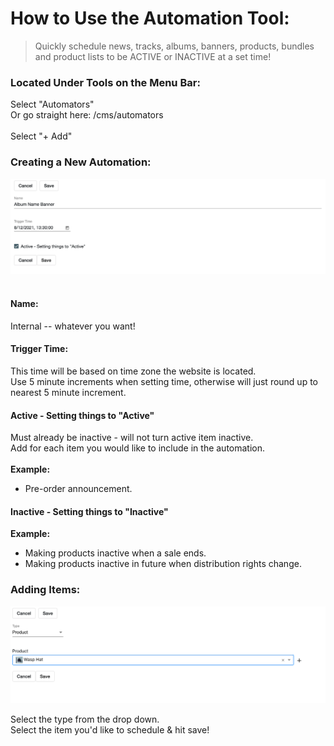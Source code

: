 # How to Use the Automation Tool:
> Quickly schedule news, tracks, albums, banners, products, bundles and product lists to be ACTIVE or INACTIVE at a set time! 

### Located Under Tools on the Menu Bar: <br />
Select "Automators" <br />
Or go straight here:  /cms/automators<br />
<br />
Select "+ Add" <br />


### Creating a New Automation: </br>

<kbd>![](example_1.png)</kbd>
<br />
<br />


#### Name:
Internal -- whatever you want! <br />

#### Trigger Time:<br />
This time will be based on time zone the website is located.<br />
Use 5 minute increments when setting time, otherwise will just round up to nearest 5 minute increment. <br />

#### Active - Setting things to "Active" <br />
Must already be inactive - will not turn active item inactive. <br />
Add for each item you would like to include in the automation. <br />
<br />
__Example:__ 
- Pre-order announcement. 

#### Inactive - Setting things to "Inactive" <br />
__Example:__ 
- Making products inactive when a sale ends.
- Making products inactive in future when distribution rights change.

### Adding Items: 

<kbd>![](example_2.png)</kbd>

Select the type from the drop down. <br />
Select the item you'd like to schedule & hit save! <br />
